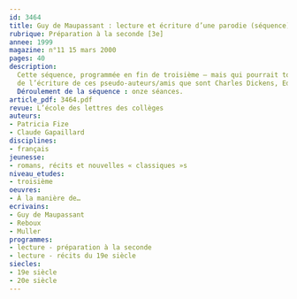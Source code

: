 ```yaml
---
id: 3464
title: Guy de Maupassant : lecture et écriture d’une parodie (séquence)
rubrique: Préparation à la seconde [3e]
annee: 1999
magazine: n°11 15 mars 2000
pages: 40
description: 
  Cette séquence, programmée en fin de troisième – mais qui pourrait tout autant s’adresser à une classe de seconde en début d’année –, s’intéresse plus particulièrement à une problématique privilégiée au lycée, celle du style d’un auteur, et, au-delà, à la question de la spécificité de l’écriture. Cet article propose de faire lire aux élèves un pastiche de « La Parure » de Maupassant, tiré de « À la manière de… », de Reboux et Muller. Les deux pasticheurs concentrent en quelques lignes – et jusqu’à la caricature – les caractéristiques
  de l’écriture de ces pseudo-auteurs/amis que sont Charles Dickens, Edmond de Goncourt, Émile Zola et Alphonse Daudet. Ainsi le projet parodique de la nouvelle se double-t-il finalement d’un quadruple pastiche. La lecture de ce texte parodié à permettra de faire repérer et analyser par les élèves des écritures originales, de les confronter au texte source, de leur faire situer les auteurs présumés de cette nouvelle dans le XIXe siècle en recherchant les raisons de ce choix d’auteurs et, enfin, d’aborder le contexte littéraire et les caractéristiques du projet naturaliste.
  Déroulement de la séquence : onze séances.
article_pdf: 3464.pdf
revue: L’école des lettres des collèges
auteurs:
- Patricia Fize
- Claude Gapaillard
disciplines:
- français
jeunesse:
- romans, récits et nouvelles « classiques »s
niveau_etudes:
- troisième
oeuvres:
- À la manière de…
ecrivains:
- Guy de Maupassant
- Reboux
- Muller
programmes:
- lecture - préparation à la seconde
- lecture - récits du 19e siècle
siecles:
- 19e siècle
- 20e siècle
---
```

